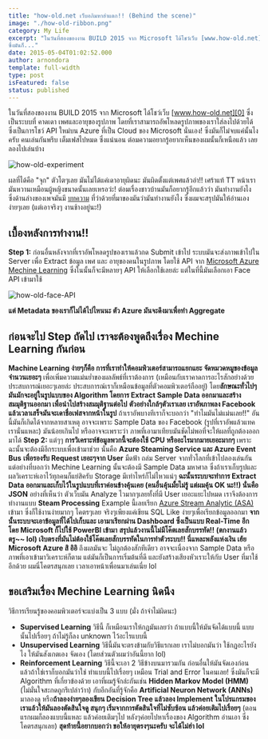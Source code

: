 ```yaml
---
title: "how-old.net เว็บอภิมหาฮ่าแตก!! (Behind the scene)"
image: "./how-old-ribbon.png"
category: My Life
excerpt: "ในวันที่สองของงาน BUILD 2015 จาก Microsoft ได้โชว์เว็บ [www.how-old.net][0] ซึ่งเป็นระบบที่ คาดเดา เพศและอายุของรูปภาพ โดยที่เราสามารถอัพโหลดรูปภาพของเราใส่ลงไปด้วยได้ ซึ่งเป็นการโชว์ API ใหม่บน Azure ที่เป็น Cloud ของ Microsoft นั่นเอง!
ซึ่งมันก็..."
date: 2015-05-04T01:02:52.000
author: arnondora
template: full-width
type: post
isFeatured: false
status: published
---
```


ในวันที่สองของงาน BUILD 2015 จาก Microsoft ได้โชว์เว็บ [www.how-old.net][0] ซึ่งเป็นระบบที่ คาดเดา เพศและอายุของรูปภาพ โดยที่เราสามารถอัพโหลดรูปภาพของเราใส่ลงไปด้วยได้ ซึ่งเป็นการโชว์ API ใหม่บน Azure ที่เป็น Cloud ของ Microsoft นั่นเอง!
ซึ่งมันก็ไม่จบแค่นั้นไงครับ คนเล่นกันพรึบ เต็มเฟสไปหมด ซึ่งแน่นอน ต่อมความอยากรู้อยากเห็นของผมนั้นก็เหนือแล้ว เลยลองไปเล่นบ้าง

![how-old-experiment](./how-old-experiment.png)

ผลที่ได้คือ "จุก" ตัวโตๆเลย มันไม่ได้แค่เดาอายุผิดนะ มันผิดตั้งแต่เพศแล้วอ่า!! เศร้าแท้ TT หน้าเรามันหวานเหมือนผู้หญิงขนาดนั้นเลยเหรอว่ะ! ต่อมเรื่องชาวบ้านมันก็อยากรู้อีกแล้วว่า มันทำงานยังไง ซึ่งด้านล่างของเพจมันมี [บทความ][2] ที่ว่าด้วยที่มาของมันว่ามันทำงานยังไง ซึ่งผมจะสรุปมันให้อ่านเอง ง่ายๆเลย (แต่เอาจริงๆ งานช้างอยู่นะ!)

## เบื้องหลังการทำงาน!!
**Step 1:** ก่อนอื่นหลังจากที่เราอัพโหลดรูปของเราแล้วกด Submit เข้าไป ระบบมันจะส่งภาพเข้าไปใน Server เพื่อ Extract ข้อมูล เพศ และ อายุของคนในรูปภาพ โดยใช้ API จาก [Microsoft Azure Mechine Learning][3] ซึ่งในนั้นก็จะมีหลายๆ API ให้เลือกใช้เลยล่ะ แต่ในที่นี้มันเลือกเอา Face API เข้ามาใช้

![how-old-face-API](./how-old-face-API.png)

**แต่ Metadata ของเราก็ไม่ได้ไปไหนนะ ตัว Azure มันจะดึงมาเพื่อทำ Aggregate**

## ก่อนจะไป Step ถัดไป เราจะต้องพูดถึงเรื่อง Mechine Learning กันก่อน

**Machine Learning ง่ายๆก็คือ การที่เราทำให้คอมพิวเตอร์สามารถแยกแยะ จัดหมวดหมูของข้อมูลจำนวนเยอะๆ** เพื่อเพิ่มความแม่นย่ำของผลลัพธ์ที่เราต้องการ (เหมือนกับเราคาดการอะไรสักอย่างด้วยประสบการณ์เยอะๆเลยล่ะ ประสบการณ์เราก็เหมือนข้อมูลที่ตัวคอมพิวเตอร์ถืออยู่) โดย**ลักษณะทั่วไปๆ มันมักจะอยู่ในรูปแบบของ Algorithm โดยการ Extract Sample Data ออกมาและสร้างสมมุติฐานออกมา เพื่อนำไปสร้างสมมุติฐานต่อไป**
**ตัวอย่างใกล้ๆตัวเราเลย เราอัพภาพลง Facebook แล้วเวลาเสร็จมันจะเดาชื่อเฟสจากหน้าในรูป** ถ้าเราอัพบางทีเราก็จะบอกว่า "ทำไมมันไม่แม่นเลย!!" อันนี้มันก็เกิดได้จากหลายสาเหตุ อาจจะเพราะ Sample Data ของ Facebook (รูปที่เราอัพแล้วแทคเรานั่นแหละ) มันน้อยเกินไป หรืออาจจะเพราะว่า ภาพที่เอามาเทียบมันชัดไม่พอที่จะให้ผลที่ถูกต้องออกมาได้
**Step 2:** แต่ๆๆ **การวิเคราะห์ข้อมูลพวกนี้จะต้องใช้ CPU หรืออะไรมากมายเยอะมากๆ** เพราะฉะนั้นจะต้องมีอีกระบบเพื่อเข้ามาช่วย นั่นคือ **Azure Steaming Service และ Azure Event Bus** **เพื่อรองรับ Request เยอะๆจาก User** มืดฟ้า ถล่ม Server จากทั่วโลกที่เข้าไปลองเล่นกัน
แต่อย่างที่บอกว่า Mechine Learning นั้นจะต้องมี Sample Data มหาศาล ซึ่งถ้าเราเก็บรูปและผลวิเคราะห์เอาไว้ทุกคนก็แย่สิครับ Storage มีเท่าไหร่ก็ไม่ไหวแน่ๆ **ฉะนั้นระบบจะทำการ Extract Data ออกมาและเก็บไว้ในรูปแบบที่เราค่อนข้างคุ้นเคย (คนอื่นคุ้นมั้ยไม่รู้ แต่ผมคุ้น OK นะ!!) นั่นคือ JSON**
อย่างที่เห็นว่า ตัวเว็บมัน Analyze ไวมากๆเลยทั้งที่มี User เยอะแยะไปหมด เราจึงต้องการทำงานแบบ **Steam Processing** Example นี้เลยเรียก [Azure Stream Analytic (ASA)][5] เข้ามา ซึ่งก็ใช้งานง่ายมากๆ โคตรๆเลย จริงๆเพียงแค่เขียน SQL Like ง่ายๆเพื่อเรียกข้อมูลออกมา **จากนั้นระบบจะเอาข้อมูลที่ได้ไปเก็บและ เอามาเรียกผ่าน Dashboard ซึ่งเป็นแบบ Real-Time อีก โดย Microsoft ก็ไปใช้ PowerBI เข้ามา** **สรุปแล้วงานนี้ไม่มีโค๊ตเลยสักบรรทัด!! (ตกงานแล้วตรู~~ lol) เงิบตรงที่มันไม่ต้องใช้โค๊ตเลยสักบรรทัดในการทำตัวระบบ!! นี่แหละพลังแห่งเงิน เฮ้ย Microsoft Azure สิ อิอิ**
ถึงผลมันจะ ไม่ถูกต้องสักทีเดียว อาจจะเนื่องจาก Sample Data หรือภาพที่เอาเข้ามาวิเคราะห์ก็ตาม แต่มันก็เป็นการเริ่มต้นที่ดี และยังสร้างเสียงหัวเราะให้กับ User ที่มาใช้อีกด้วย ผมนี่โคตรสนุกเลย เวลาเอาหน้าเพื่อนมาเล่นเนี่ย lol

## ขอเสริมเรื่อง Mechine Learning นิดนึง
วิธีการเรียนรู้ของคอมพิวเตอร์จะแบ่งเป็น 3 แบบ (มั่ง ถ้าจำไม่ผิดนะ)

* **Supervised Learning** วิธีนี้ ก็เหมือนเราให้กฏมันเลยว่า ถ้าแบบนี้ให้มันจัดได้แบบนี้ แบบนั้นไปเรื่อยๆ ถ้าไม่รู้ก็ลง unknown ไว้อะไรแบบนี้
* **Unsupervised Learning** วิธีนี้มันจะตรงข้ามกับวิธีแรกเลย เราไม่บอกมันว่า ใช้กฏอะไรยังไง ให้มันสังเกตเอง จัดเอง (โดยส่วนตัวผมว่าอันนี้ยาก lol)
* **Reinforcement Learning** วิธีนี้จะเอา 2 วิธีข้างบนมารวมกัน ก่อนอื่นให้มันจัดเองก่อน แล้วถ้าใช่เราก็บอกมันว่าใช่ ทำแบบนี้ไปเรื่อยๆ เหมือน Trial and Error ในคนเลย!
ซึ่งมันก็จะมี Algorithm ที่เกี่ยวข้องด้วย เอาที่ผมรู้จักล่ะกันเช่น **Hidden Markov Model (HMM)** (ไม่มั่นใจสะกดถูกรึเปล่าว้าา) กับอีกอันที่รู้จักคือ **Artificial Neuron Network (ANNs)** มาลองดู หรือ**ถ้าลองง่ายๆลองเขียน Decision Tree แล้วลอง Implement ในโปรแกรมของเราแล้วให้มันลองตัดสินใจดู สนุกๆ เริ่มจากการตัดสินใจที่ไม่ซับซ้อน แล้วค่อยเติมไปเรื่อยๆ** (ตอนแรกผมก็ลองแบบนี้แหละ แล้วค่อยเติมๆไป หลังๆค่อยไปหาเรื่องของ Algorithm อ่านเอา ซึ่งโคตรสนุกเลย)
**สุดท้ายนี้อยากบอกว่า ขอให้อายุตรงๆนะครับ จะได้ไม่ฮ่า lol**

[0]: http://www.how-old.net
[2]: http://blog.how-old.net
[3]: http://gallery.azureml.net
[5]: http://azure.microsoft.com/en-us/services/stream-analytics/
